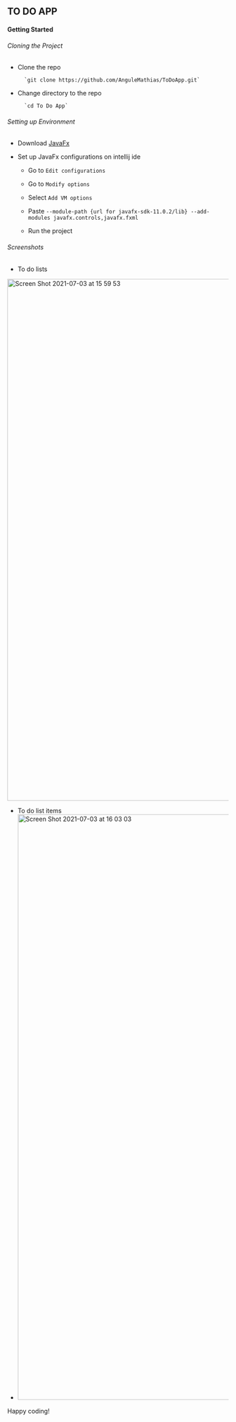 ## TO DO APP

#### Getting Started
###### Cloning the Project
* Clone the repo 

        `git clone https://github.com/AnguleMathias/ToDoApp.git`

* Change directory to the repo

        `cd To Do App`

###### Setting up Environment
* Download [JavaFx](https://gluonhq.com/products/javafx/)


* Set up JavaFx configurations on intellij ide
    * Go to `Edit configurations`
    
    * Go to `Modify options`
    
    * Select `Add VM options`
    
    * Paste `--module-path {url for javafx-sdk-11.0.2/lib} --add-modules javafx.controls,javafx.fxml`
  
    * Run the project
  
###### Screenshots
* To do lists
<img width="1189" alt="Screen Shot 2021-07-03 at 15 59 53" src="https://user-images.githubusercontent.com/39617195/124358454-0d4f4200-dc29-11eb-9cf8-5089408fc2c3.png">
 
* To do list items
* <img width="1334" alt="Screen Shot 2021-07-03 at 16 03 03" src="https://user-images.githubusercontent.com/39617195/124358439-f577be00-dc28-11eb-95ed-8db172a5a733.png">


Happy coding!
